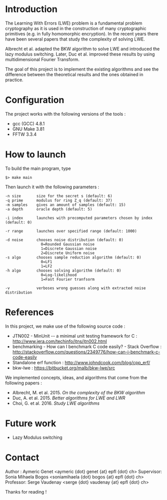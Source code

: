 Introduction
============

The Learning With Errors (LWE) problem is a fundamental problem cryptography as it is used in the construction of many cryptographic primitives (e.g. in fully homomorphic encryption). In the recent years there have been several papers that study the complexity of solving LWE.

Albrecht et al. adapted the BKW algorithm to solve LWE and introduced the lazy modulus switching. Later, Duc et al. improved these results by using multidimensional Fourier Transform.

The goal of this project is to implement the existing algorithms and see the difference between the theoretical results and the ones obtained in practice.

Configuration
=============

The project works with the following versions of the tools :

* gcc (GCC) 4.8.1
* GNU Make 3.81
* FFTW 3.3.4

How to launch
=============

To build the main program, type

    $> make main

Then launch it with the following parameters :

    -n size       size for the secret s (default: 6)
    -q prime      modulus for ring Z_q (default: 37)
    -m samples    gives an amount of samples (default: 15)
    -a depth      oracle depth (default: 5)

    -i index      launches with precomputed parameters chosen by index (default: 0)

    -r range      launches over specified range (default: 1000)

    -d noise      chooses noise distribution (default: 0)
                    0=Rounded Gaussian noise
                    1=Discrete Gaussian noise
                    2=Discrete Uniform noise
    -s algo       chooses sample reduction algorithm (default: 0)
                    0=LF1
                    1=LF2
    -h algo       chooses solving algorithm (default: 0)
                    0=Log-likelihood
                    1=Fast Fourier tranfsorm

    -v            verboses wrong guesses along with extracted noise distribution



References
==========

In this project, we make use of the following source code :

* JTN002 - MinUnit -- a minimal unit testing framework for C : http://www.jera.com/techinfo/jtns/jtn002.html
* benchmarking - How can I benchmark C code easily? - Stack Overflow : http://stackoverflow.com/questions/2349776/how-can-i-benchmark-c-code-easily
* Standalone erf function : http://www.johndcook.com/blog/cpp_erf/
* bkw-lwe : https://bitbucket.org/malb/bkw-lwe/src

We implemented concepts, ideas, and algorithms that come from the following papers :

* Albrecht, M. et al. 2015. *On the complexity of the BKW algorithm*
* Duc, A. et al.      2015. *Better algorithms for LWE and LWR*
* Choi, G. et al.     2016. *Study LWE algorithms*



Future work
===========

 * Lazy Modulus switching



Contact
=======

Author : Aymeric Genet <aymeric {dot} genet {at} epfl {dot} ch>
Supervisor: Sonia Mihaela Bogos <soniamihaela {dot} bogos {at} epfl {dot} ch>
Professor:  Serge Vaudenay <serge {dot} vaudenay {at} epfl {dot} ch>



Thanks for reading !
